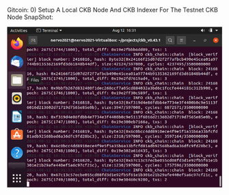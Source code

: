 Gitcoin: 0) Setup A Local CKB Node And CKB Indexer For The Testnet
CKB Node SnapShot:

![](ckb_node_snap.png)
